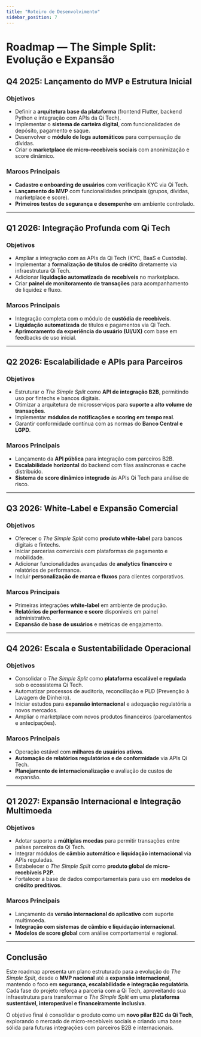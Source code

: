 ```yaml
---
title: "Roteiro de Desenvolvimento"
sidebar_position: 7
---
```


# Roadmap — The Simple Split: Evolução e Expansão

## **Q4 2025: Lançamento do MVP e Estrutura Inicial**

### **Objetivos**

- Definir a **arquitetura base da plataforma** (frontend Flutter, backend Python e integração com APIs da Qi Tech).  
- Implementar o **sistema de carteira digital**, com funcionalidades de depósito, pagamento e saque.  
- Desenvolver o **módulo de logs automáticos** para compensação de dívidas.  
- Criar o **marketplace de micro-recebíveis sociais** com anonimização e score dinâmico.

### **Marcos Principais**

- **Cadastro e onboarding de usuários** com verificação KYC via Qi Tech.  
- **Lançamento do MVP** com funcionalidades principais (grupos, dívidas, marketplace e score).  
- **Primeiros testes de segurança e desempenho** em ambiente controlado.  

---

## **Q1 2026: Integração Profunda com Qi Tech**

### **Objetivos**

- Ampliar a integração com as APIs da Qi Tech (KYC, BaaS e Custódia).  
- Implementar a **formalização de títulos de crédito** diretamente via infraestrutura Qi Tech.  
- Adicionar **liquidação automatizada de recebíveis** no marketplace.  
- Criar **painel de monitoramento de transações** para acompanhamento de liquidez e fluxo.

### **Marcos Principais**

- Integração completa com o módulo de **custódia de recebíveis**.  
- **Liquidação automatizada** de títulos e pagamentos via Qi Tech.  
- **Aprimoramento da experiência do usuário (UI/UX)** com base em feedbacks de uso inicial.  

---

## **Q2 2026: Escalabilidade e APIs para Parceiros**

### **Objetivos**

- Estruturar o *The Simple Split* como **API de integração B2B**, permitindo uso por fintechs e bancos digitais.  
- Otimizar a arquitetura de microsserviços para **suporte a alto volume de transações**.  
- Implementar **módulos de notificações e scoring em tempo real**.  
- Garantir conformidade contínua com as normas do **Banco Central e LGPD**.

### **Marcos Principais**

- Lançamento da **API pública** para integração com parceiros B2B.  
- **Escalabilidade horizontal** do backend com filas assíncronas e cache distribuído.  
- **Sistema de score dinâmico integrado** às APIs Qi Tech para análise de risco.  

---

## **Q3 2026: White-Label e Expansão Comercial**

### **Objetivos**

- Oferecer o *The Simple Split* como **produto white-label** para bancos digitais e fintechs.  
- Iniciar parcerias comerciais com plataformas de pagamento e mobilidade.  
- Adicionar funcionalidades avançadas de **analytics financeiro** e relatórios de performance.  
- Incluir **personalização de marca e fluxos** para clientes corporativos.

### **Marcos Principais**

- Primeiras integrações **white-label** em ambiente de produção.  
- **Relatórios de performance e score** disponíveis em painel administrativo.  
- **Expansão de base de usuários** e métricas de engajamento.  

---

## **Q4 2026: Escala e Sustentabilidade Operacional**

### **Objetivos**

- Consolidar o *The Simple Split* como **plataforma escalável e regulada** sob o ecossistema Qi Tech.  
- Automatizar processos de auditoria, reconciliação e PLD (Prevenção à Lavagem de Dinheiro).  
- Iniciar estudos para **expansão internacional** e adequação regulatória a novos mercados.  
- Ampliar o marketplace com novos produtos financeiros (parcelamentos e antecipações).

### **Marcos Principais**

- Operação estável com **milhares de usuários ativos**.  
- **Automação de relatórios regulatórios e de conformidade** via APIs Qi Tech.  
- **Planejamento de internacionalização** e avaliação de custos de expansão.  

---

## **Q1 2027: Expansão Internacional e Integração Multimoeda**

### **Objetivos**

- Adotar suporte a **múltiplas moedas** para permitir transações entre países parceiros da Qi Tech.  
- Integrar módulos de **câmbio automático** e **liquidação internacional** via APIs reguladas.  
- Estabelecer o *The Simple Split* como **produto global de micro-recebíveis P2P**.  
- Fortalecer a base de dados comportamentais para uso em **modelos de crédito preditivos**.

### **Marcos Principais**

- Lançamento da **versão internacional do aplicativo** com suporte multimoeda.  
- **Integração com sistemas de câmbio e liquidação internacional**.  
- **Modelos de score global** com análise comportamental e regional.  

---

## **Conclusão**

Este roadmap apresenta um plano estruturado para a evolução do *The Simple Split*, desde o **MVP nacional** até a **expansão internacional**, mantendo o foco em **segurança, escalabilidade e integração regulatória**.  
Cada fase do projeto reforça a parceria com a Qi Tech, aproveitando sua infraestrutura para transformar o *The Simple Split* em uma **plataforma sustentável, interoperável e financeiramente inclusiva**.

O objetivo final é consolidar o produto como um **novo pilar B2C da Qi Tech**, explorando o mercado de micro-recebíveis sociais e criando uma base sólida para futuras integrações com parceiros B2B e internacionais.
